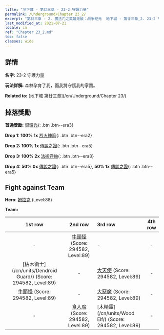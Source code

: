 ```yaml
---
title: "地下城 - 第廿三章 - 23-2 守護力量"
permalink: /Underground/Chapter 23_2/
excerpt: "第廿三章 - 2. 魔法门之英雄无敌：战争纪元  地下城 - 第廿三章_2. 23-2 守護力量"
last_modified_at: 2021-07-21
locale: cn
ref: "Chapter 23_2.md"
toc: false
classes: wide
---
```


## 詳情

 **名字:** 23-2 守護力量

 **玩法詳解:**       森林孕育了我，而我將守護我的家園。

 **Related to:** [地下城 第廿三章](/cn/Underground/Chapter 23/)

## 掉落獎勵

 **首通獎勵:** [銀鑰匙](/cn/Items/con_693/){: .btn .btn--era3}

 **Drop 1:** **100% 1x** [烈火神箭](/cn/Items/her_413/){: .btn .btn--era2}

 **Drop 2:** **100% 1x** [傳說之證](/cn/Items/mat_88/){: .btn .btn--era5}

 **Drop 3:** **100% 2x** [法術卷軸](/cn/Items/con_694/){: .btn .btn--era3}

 **Drop 4:** **50% 0x** [傳說之證](/cn/Items/mat_81/){: .btn .btn--era5}, **50% 1x** [傳說之證](/cn/Items/mat_81/){: .btn .btn--era5}


## Fight against Team
 **Hero:** [姆拉克](/cn/heroes/Mullich/) (Level:88)

 **Team:**


  | 1st row | 2nd row | 3rd row | 4th row |
  |:----:|:----:|:----|:----:|
  | - | [牛頭怪](/cn/units/Minotaur/) (Score: 294582, Level:89)  | - | - |
  | [枯木衛士](/cn/units/Dendroid Guard/) (Score: 294582, Level:89)  | - | [大天使](/cn/units/Angel/) (Score: 294582, Level:89)  | - |
  | [牛頭怪](/cn/units/Minotaur/) (Score: 294582, Level:89)  | - | [大惡魔](/cn/units/Devil/) (Score: 294582, Level:89)  | - |
  | - | [食人魔](/cn/units/Ogre/) (Score: 294582, Level:89)  | [木精靈](/cn/units/Wood Elf/) (Score: 294582, Level:89)  | - |


